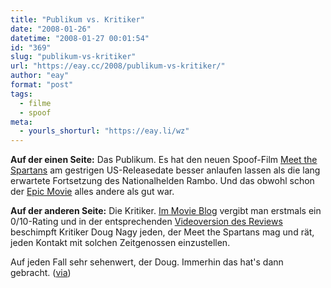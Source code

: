 ```yaml
---
title: "Publikum vs. Kritiker"
date: "2008-01-26"
datetime: "2008-01-27 00:01:54"
id: "369"
slug: "publikum-vs-kritiker"
url: "https://eay.cc/2008/publikum-vs-kritiker/"
author: "eay"
format: "post"
tags:
  - filme
  - spoof
meta:
  - yourls_shorturl: "https://eay.li/wz"
---
```


**Auf der einen Seite:** Das Publikum. Es hat den neuen Spoof-Film [Meet the Spartans](http://meetthespartans.com/) am gestrigen US-Releasedate besser anlaufen lassen als die lang erwartete Fortsetzung des Nationalhelden Rambo. Und das obwohl schon der [Epic Movie](//eay.cc/2007/ein-fantastischer-film/) alles andere als gut war.

**Auf der anderen Seite:** Die Kritiker. [Im Movie Blog](http://www.themovieblog.com/2008/01/meet-the-spartans-review) vergibt man erstmals ein 0/10-Rating und in der entsprechenden [Videoversion des Reviews](http://www.youtube.com/watch?v=mzynxiOH2DM) beschimpft Kritiker Doug Nagy jeden, der Meet the Spartans mag und rät, jeden Kontakt mit solchen Zeitgenossen einzustellen.

Auf jeden Fall sehr sehenwert, der Doug. Immerhin das hat's dann gebracht. ([via](http://www.delphinehauen.de/2008/01/26/meine-frau-die-spartaner-und-ich/))
